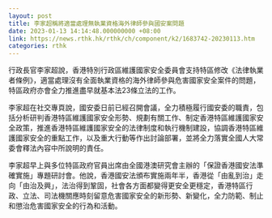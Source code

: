 ```yaml
---
layout: post
title: 李家超稱將適當處理無執業資格海外律師參與國安案問題
date: 2023-01-13 14:14:48.000000000 +08:00
link: https://news.rthk.hk/rthk/ch/component/k2/1683742-20230113.htm
categories: rthk
---
```


行政長官李家超說，香港特別行政區維護國家安全委員會支持特區修改《法律執業者條例》，適當處理沒有全面執業資格的海外律師參與危害國家安全案件的問題，特區政府亦會全力推進盡早就基本法23條立法的工作。

李家超在社交專頁說，國安委日前已經召開會議，全力積極履行國安委的職責，包括分析研判香港特區維護國家安全形勢、規劃有關工作、制定香港特區維護國家安全政策，推進香港特區維護國家安全的法律制度和執行機制建設，協調香港特區維護國家安全的重點工作，以及重大行動等作出討論部署，並將全力落實全國人大常委會釋法內容中所說明的責任。

李家超早上與多位特區政府官員出席由全國港澳研究會主辦的「保證香港國安法準確實施」專題研討會。他說，香港國安法頒布實施兩年半，香港從「由亂到治」走向「由治及興」，法治得到鞏固，社會各方面都變得更安全更穩定，香港特區行政、立法、司法機關應時刻留意危害國家安全的新形勢、新變化，全力防範、制止和懲治危害國家安全的行為和活動。
